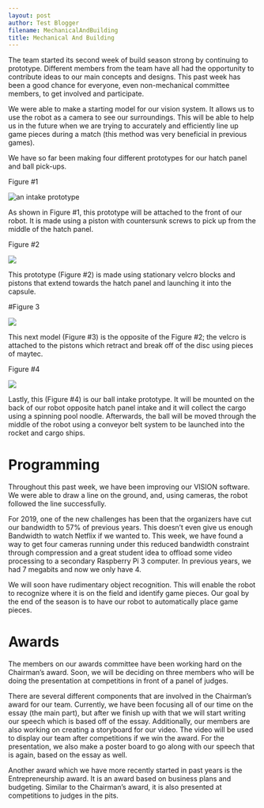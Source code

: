 ```yaml
---
layout: post
author: Test Blogger
filename: MechanicalAndBuilding
title: Mechanical And Building
---
```


The team started its second week of build season strong by continuing to prototype. Different members from the team have all had the opportunity to contribute ideas to our main concepts and designs. This past week has been a good chance for everyone, even non-mechanical committee members, to get involved and participate.

We were able to make a starting model for our vision system. It allows us to use the robot as a camera to see our surroundings. This will be able to help us in the future when we are trying to accurately and efficiently line up game pieces during a match (this method was very beneficial in previous games).

We have so far been making four different prototypes for our hatch panel and ball pick-ups.

Figure #1

![an intake prototype](https://lh5.googleusercontent.com/jckPylYLr-AG1sZLb-_vfrTHUHaS9SfBjQCvEQftgYPFD1u8PDwHu_msA3tpnSWJyr41hyM5Bk7bjJaARReiLaDfCyuRSXzW9k1LcqugmMPRneFpTHhhZf9NYK7MIKZ3_eh_Pimo)

As shown in Figure #1, this prototype will be attached to the front of our robot. It is made using a piston with countersunk screws to pick up from the middle of the hatch panel.

Figure #2

![](https://lh3.googleusercontent.com/uOS1Zu08a7pZTEgf0e6lLvj4HI0md-ZIjcw5yEJibGL-NXER4ayWM2skqqBGe0PIRPciRde4hY36zmMa6b2qSdEyLVVwZVO95vPLeLHXxrv2TrTbZ-6eW39emFZjmeBSEDEdQ_y8)

This prototype (Figure #2) is made using stationary velcro blocks and pistons that extend towards the hatch panel and launching it into the capsule.

#Figure 3

![](https://lh4.googleusercontent.com/LYJx-DeX8xjXq6eikMdyE3WhUE9tXDuxLHICJuJWgUL6-IL7Il0UjKeFAuaJUwE_B4kL0Be64X6xR--j1ke_sqiq2vIOz7zxSP9PQGNdaI2WJYD0IOm_VtSWNFlDsJ8q9Lkjrf59)

This next model (Figure #3) is the opposite of the Figure #2; the velcro is attached to the pistons which retract and break off of the disc using pieces of maytec.

Figure #4

![](https://lh6.googleusercontent.com/Pb-YF1fuqQg_tvYCt2ot2zftUFrxdT_i9zcVl8jk1IAE-wFGyXh6vNulciAoMKeWPY-tPz2bE-LE48Grjzew8ajr7N2BU_ZejIBnKxsE9H5oKrnK7jXADRx0vjc3VIJw1Pk8W3c1)

Lastly, this (Figure #4) is our ball intake prototype. It will be mounted on the back of our robot opposite hatch panel intake and it will collect the cargo using a spinning pool noodle. Afterwards, the ball will be moved through the middle of the robot using a conveyor belt system to be launched into the rocket and cargo ships.

# Programming
Throughout this past week, we have been improving our VISION software. We were able to draw a line on the ground, and, using cameras, the robot followed the line successfully.

For 2019, one of the new challenges has been that the organizers have cut our bandwidth to 57% of previous years. This doesn’t even give us enough Bandwidth to watch Netflix if we wanted to. This week, we have found a way to get four cameras running under this reduced bandwidth constraint through compression and a great student idea to offload some video processing to a secondary Raspberry Pi 3 computer. In previous years, we had 7 megabits and now we only have 4.

We will soon have rudimentary object recognition. This will enable the robot to recognize where it is on the field and identify game pieces. Our goal by the end of the season is to have our robot to automatically place game pieces.

# Awards
The members on our awards committee have been working hard on the Chairman’s award. Soon, we will be deciding on three members who will be doing the presentation at competitions in front of a panel of judges.

There are several different components that are involved in the Chairman’s award for our team. Currently, we have been focusing all of our time on the essay (the main part), but after we finish up with that we will start writing our speech which is based off of the essay. Additionally, our members are also working on creating a storyboard for our video. The video will be used to display our team after competitions if we win the award. For the presentation, we also make a poster board to go along with our speech that is again, based on the essay as well.

Another award which we have more recently started in past years is the Entrepreneurship award. It is an award based on business plans and budgeting. Similar to the Chairman’s award, it is also presented at competitions to judges in the pits.